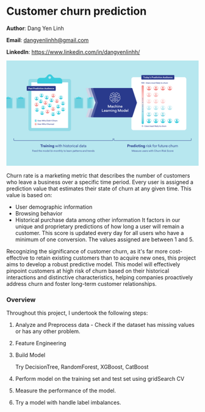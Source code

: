# Customer churn prediction
**Author**: Dang Yen Linh

**Email**: dangyenlinhh@gmail.com

**Linkedln**: https://www.linkedin.com/in/dangyenlinhh/

![](churn_overview.png)

Churn rate is a marketing metric that describes the number of customers who leave a business over a specific time period. Every user is assigned a prediction value that estimates their state of churn at any given time. This value is based on:

* User demographic information
* Browsing behavior
* Historical purchase data among other information
It factors in our unique and proprietary predictions of how long a user will remain a customer. This score is updated every day for all users who have a minimum of one conversion. The values assigned are between 1 and 5.

Recognizing the significance of customer churn, as it's far more cost-effective to retain existing customers than to acquire new ones, this project aims to develop a robust predictive model. This model will effectively pinpoint customers at high risk of churn based on their historical interactions and distinctive characteristics, helping companies proactively address churn and foster long-term customer relationships.



### Overview
Throughout this project, I undertook the following steps:
1. Analyze and Preprocess data - Check if the dataset has missing values or has any other problem.
2. Feature Engineering
3. Build Model

    Try DecisionTree, RandomForest, XGBoost, CatBoost

4. Perform model on the training set and test set using gridSearch CV
5. Measure the performance of the model.
6. Try a model with handle label imbalances.
